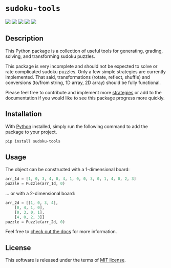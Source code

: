 # `sudoku-tools`

[![](https://img.shields.io/pypi/v/sudoku-tools.svg?style=flat)](https://pypi.org/pypi/sudoku-tools/)
[![](https://img.shields.io/pypi/dw/sudoku-tools.svg?style=flat)](https://pypi.org/pypi/sudoku-tools/)
[![](https://img.shields.io/pypi/pyversions/sudoku-tools.svg?style=flat)](https://pypi.org/pypi/sudoku-tools/)
[![](https://img.shields.io/pypi/format/sudoku-tools.svg?style=flat)](https://pypi.org/pypi/sudoku-tools/)
[![](https://img.shields.io/pypi/l/sudoku-tools.svg?style=flat)](https://github.com/dawsonbooth/sudoku-tools/blob/master/LICENSE)

## Description

This Python package is a collection of useful tools for generating, grading, solving, and transforming sudoku puzzles.

This package is very incomplete and should not be expected to solve or rate complicated sudoku puzzles. Only a few simple strategies are currently implemented. That said, transformations (rotate, reflect, shuffle) and conversions (to/from string, 1D array, 2D array) should be fully functional.

Please feel free to contribute and implement more [strategies](https://www.sudocue.net/guide.php) or add to the documentation if you would like to see this package progress more quickly.

## Installation

With [Python](https://www.python.org/downloads/) installed, simply run the following command to add the package to your project.

```bash
pip install sudoku-tools
```

## Usage

The object can be constructed with a 1-dimensional board:

```python
arr_1d = [1, 0, 3, 4, 0, 4, 1, 0, 0, 3, 0, 1, 4, 0, 2, 3]
puzzle = Puzzle(arr_1d, 0)
```
... or with a 2-dimensional board:

```python
arr_2d = [[1, 0, 3, 4],
	[0, 4, 1, 0],
	[0, 3, 0, 1],
	[4, 0, 2, 3]]
puzzle = Puzzle(arr_2d, 0)
```

Feel free to [check out the docs](https://dawsonbooth.github.io/sudoku-tools/) for more information.

## License

This software is released under the terms of [MIT license](LICENSE).
